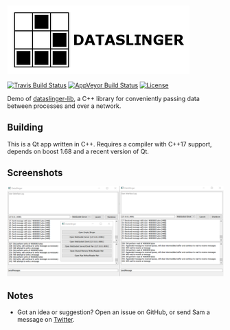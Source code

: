 [![Dataslinger Logo](https://github.com/Tw1ddle/dataslinger/blob/master/screenshots/logo.png?raw=true "Dataslinger logo")](https://github.com/Tw1ddle/dataslinger)

[![Travis Build Status](https://img.shields.io/travis/Tw1ddle/dataslinger.svg?style=flat-square)](https://travis-ci.org/Tw1ddle/dataslinger)
[![AppVeyor Build Status](https://ci.appveyor.com/api/projects/status/24n5tiyves9758j0?svg=true)](https://ci.appveyor.com/project/Tw1ddle/dataslinger)
[![License](https://img.shields.io/badge/License-GPL%20v3-blue.svg?style=flat-square)](https://github.com/Tw1ddle/dataslinger/blob/master/LICENSE)

Demo of [dataslinger-lib](https://github.com/Tw1ddle/dataslinger-lib), a C++ library for conveniently passing data between processes and over a network.

## Building

This is a Qt app written in C++. Requires a compiler with C++17 support, depends on boost 1.68 and a recent version of Qt.

## Screenshots

[![WebSocket implementation client-server](https://github.com/Tw1ddle/dataslinger/blob/master/screenshots/websocket_simple_client_server.png?raw=true "WebSocket simple client-server example")](https://github.com/Tw1ddle/dataslinger)

## Notes
 * Got an idea or suggestion? Open an issue on GitHub, or send Sam a message on [Twitter](https://twitter.com/Sam_Twidale).